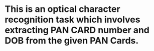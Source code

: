 # This is  an optical character recognition task which involves extracting PAN CARD number and DOB from the given PAN Cards.
